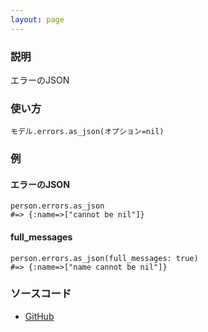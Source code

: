 ```yaml
---
layout: page
---
```


### 説明

エラーのJSON

### 使い方

    モデル.errors.as_json(オプション=nil)

### 例

#### エラーのJSON

    person.errors.as_json
    #=> {:name=>["cannot be nil"]}

#### full_messages

    person.errors.as_json(full_messages: true)
    #=> {:name=>["name cannot be nil"]}

### ソースコード

-   [GitHub](https://github.com/rails/rails/blob/984c3ef2775781d47efa9f541ce570daa2434a80/activemodel/lib/active_model/errors.rb#L215)
